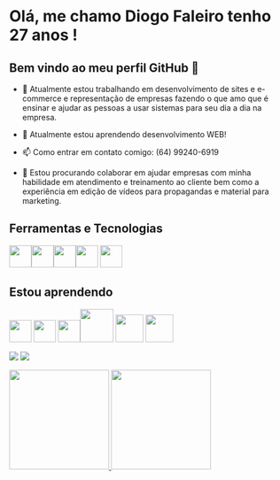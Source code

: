 # Olá, me chamo Diogo Faleiro tenho 27 anos ! 
## Bem vindo ao meu perfil GitHub 👋

- 🔭 Atualmente estou trabalhando em desenvolvimento de sites e e-commerce e representação de empresas fazendo o que amo que é ensinar e ajudar as pessoas a usar sistemas para seu dia a dia na empresa.

- 🌱 Atualmente estou aprendendo desenvolvimento WEB!

- 📫 Como entrar em contato comigo: (64) 99240-6919

- 👯 Estou procurando colaborar em ajudar empresas com minha habilidade em atendimento e treinamento ao cliente bem como a experiência em edição de vídeos para propagandas e material para marketing.

## Ferramentas e Tecnologias

<img src="https://cdn.jsdelivr.net/gh/devicons/devicon/icons/git/git-original.svg" width="40" height="40"/><img src="https://cdn.jsdelivr.net/gh/devicons/devicon/icons/mysql/mysql-plain.svg" width="40" height="40"/><img src="https://cdn.jsdelivr.net/gh/devicons/devicon/icons/gimp/gimp-original.svg" width="40" height="40"/><img src="https://cdn.jsdelivr.net/gh/devicons/devicon/icons/blender/blender-original.svg" width="40" height="40"/>
<img src="https://cdn.jsdelivr.net/gh/devicons/devicon/icons/inkscape/inkscape-original.svg" width="40" height="40"/>
          

## Estou aprendendo

<img src="https://cdn.jsdelivr.net/gh/devicons/devicon/icons/html5/html5-original.svg" width="40" height="40" /> <img src="https://cdn.jsdelivr.net/gh/devicons/devicon/icons/css3/css3-original.svg" width="40" height="40"/> <img src="https://cdn.jsdelivr.net/gh/devicons/devicon/icons/bootstrap/bootstrap-plain.svg" width="40" height="40"/><img src="https://cdn.jsdelivr.net/gh/devicons/devicon/icons/java/java-original.svg" width="60" height="60"/> <img src="https://cdn.jsdelivr.net/gh/devicons/devicon/icons/php/php-original.svg" width="50" height="50"/>  <img src="https://user-images.githubusercontent.com/3423282/123478002-3e01fc80-d5d5-11eb-983d-d8aaa7ead156.png" width="50" height="50"/> 

<a href="https://instagram.com/dfsystemsolucoes" target="_blank"><img src="https://img.shields.io/badge/-Instagram-%23E4405F?style=for-the-badge&logo=instagram&logoColor=white" target="_blank"></a> <a href = "mailto:diogofaleirotj09@gmail.com"><img src="https://img.shields.io/badge/Gmail-D14836?style=for-the-badge&logo=gmail&logoColor=white" target="_blank"></a>

<div>
<a href="https://github.com/DiogoFaleiro">
<img height="180em" src="https://github-readme-stats.vercel.app/api/top-langs/?username=DiogoFaleiro&layout=compact&langs_count=7&theme=dracula"/>
<img height="180em" src="https://github-readme-stats.vercel.app/api?username=DiogoFaleiro&show_icons=true&theme=dracula&include_all_commits=true&count_private=true"/>
</div>
